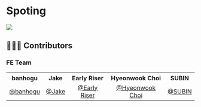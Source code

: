 # Spoting

![](https://velog.velcdn.com/images/banghogu/post/bdfeb38c-dbd2-4517-80f6-3057aee67c44/image.png)

## 🧑‍🤝‍🧑 Contributors

### FE Team

<div>
  <table>
      <tr>
          <th>banhogu</th>
          <th>Jake</th>
          <th>Early Riser</th>
         <th>Hyeonwook Choi</th>
         <th>SUBIN</th>
      </tr>
      <tr>
          <td align="center">
              <a href="https://github.com/banhogu">@banhogu</a>
          </td>
          <td align="center">
              <a href="https://github.com/anjm1020">@Jake</a>
          </td>
          <td align="center">
              <a href="https://github.com/EarlyRiser42">@Early Riser</a>
          </td>
            <td align="center">
              <a href="https://github.com/ongsiru">@Hyeonwook Choi</a>
          </td>
            <td align="center">
              <a href="https://github.com/subinsong01">@SUBIN</a>
            </td>
      </tr>
  </table>
</div>

